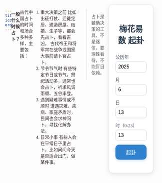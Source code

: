 ```yaml
---
title: 来一卦
icon: fas fa-gamepad
order: 7
---
```

#### 一般什么时候占卜？

古代中国占卜的时间和场合多种多样，主要包括：
1. 重大决策之前
比如出征打仗、迁徙定居、建造房屋、结婚、生子等，都会先占卜，看看吉凶。
古代帝王和将军常在战争或国家大事前请卜官占卜。
2. 节令节气时
有些特定节日或节气，祭祀活动多，通常也会占卜，祈求风调雨顺、五谷丰登。
3. 遇到疑难事情或不顺时
遭遇灾难、疾病、家庭矛盾时，民间也会求神问卜，寻找化解办法。
4. 日常小事
有些人会在平常日子里占卜，比如问问今天是否适合出门、做某件事。

> 占卜是辅助决策的工具，不是迷信，要理性看待，不能盲目依赖。

<html lang="zh-CN">
<head>
  <meta charset="UTF-8">
  <meta name="viewport" content="width=device-width, initial-scale=1.0">
  <title>梅花易数</title>
  <!-- 引入 solarlunar.js 用于公历⇆农历转换 -->
  <script src="/assets/js/dist/solarlunar.js"></script>
  <script src="/assets/js/dist/bagua.js"></script>
  <style>
    /* 重置 */
    *, *::before, *::after { box-sizing: border-box; margin: 0; padding: 0; }
    html, body { height: 100%; }
    body {
      font-family: "KaiTi", "STKaiti", "楷体", serif;
      /*background: linear-gradient(to bottom, #f0f4f8, #e2e8f0);*/
      color: #3b2f2f;
      padding: 1em;
      display: flex;
      justify-content: center;
      align-items: flex-start;
    }
    .container {
      max-width: 400px;
      width: 100%;
      background: #fff;
      padding: 1.5em;
      border-radius: 1em;
      box-shadow: 0 4px 16px rgba(0, 0, 0, 0.1);
      border: 1px solid #e0e4e8;
    }
    h1 {
      font-size: 1.6rem;
      text-align: center;
      margin-bottom: 1em;
      color: #2c3e50;
    }
    form {
      display: grid;
      grid-template-columns: repeat(auto-fill, minmax(100px, 1fr));
      gap: 0.75rem;
      margin-bottom: 1.5em;
    }
    label {
      display: flex;
      flex-direction: column;
      font-size: 0.9rem;
      color: #4a5568;
    }
    input {
      margin-top: 0.25em;
      padding: 0.5em;
      font-size: 1rem;
      border: 1px solid #cbd5e0;
      border-radius: 0.5em;
      transition: border-color 0.2s;
    }
    input:focus {
      border-color: #3182ce;
      outline: none;
    }
    button {
      grid-column: 1 / -1;
      padding: 0.75em;
      font-size: 1rem;
      background: #3182ce;
      color: #fff;
      border: none;
      border-radius: 0.75em;
      cursor: pointer;
      box-shadow: 0 2px 8px rgba(49, 130, 206, 0.3);
      transition: background 0.2s, transform 0.1s;
    }
    button:hover {
      background: #2b6cb0;
      transform: translateY(-1px);
    }
    #result {
      display: none;
      opacity: 0;
      transition: opacity 0.5s ease;
    }
    #result.show {
      display: block;
      opacity: 1;
    }
    .hexagram-block {
      background: #fafafa;
      padding: 1em;
      border-radius: 0.75em;
      margin-bottom: 1em;
      border: 1px solid #e2e8f0;
      font-size: 0.9rem;
      line-height: 1.4;
      cursor: pointer;
    }
    .hexagram-block.collapsed > :not(.section-title) {
      display: none;
    }
    .section-title {
      font-size: 1.2rem;
      text-align: center;
      margin-bottom: 0.75em;
      color: #2c3e50;
    }
    .hexagram-title {
      font-weight: bold;
      margin-bottom: 0.5em;
      font-size: 1.1rem;
      color: #2d3748;
    }
    .hexagram-text, .hexagram-info, .hexagram-comment {
      margin-bottom: 0.5em;
      color: #4a5568;
    }
    .hexagram-symbols {
      font-family: monospace;
      white-space: pre;
      text-align: center;
      margin-bottom: 0.75em;
      color: #2d3748;
    }
    .yao-list {
      list-style: none;
      padding-left: 0;
      margin-bottom: 0.5em;
    }
    .yao-list li {
      margin-bottom: 0.4em;
      padding-left: 0.5em;
      position: relative;
    }
    .yao-list li::before {
      content: '•';
      position: absolute;
      left: 0;
      color: #3182ce;
    }
    .info-row {
      margin-bottom: 0.5em;
      color: #4a5568;
    }
    .info-label {
      font-weight: bold;
      color: #2d3748;
    }
    @keyframes fadeInUp {
      from { opacity: 0; transform: translateY(10px); }
      to { opacity: 1; transform: translateY(0); }
    }
    .animate {
      animation: fadeInUp 0.5s ease-out;
    }
  </style>
</head>
<body>
  <div class="container">
    <h1>梅花易数 起卦</h1>
    <form id="form">
      <label>公历年<input type="number" id="year" value="2025" required></label>
      <label>月<input type="number" id="month" min="1" max="12" value="6" required></label>
      <label>日<input type="number" id="day" min="1" max="31" value="13" required></label>
      <label>时（0-23）<input type="number" id="hour" min="0" max="23" value="13" required></label>
      <button type="submit">起卦</button>
    </form>
    <div id="result">
      <!-- 用户信息 -->
      <div id="inputInfo" class="hexagram-block animate">
        <div class="section-title">输入及转换</div>
        <div class="info-row"><span class="info-label">公历：</span><span id="inputSolar"></span></div>
        <div class="info-row"><span class="info-label">农历：</span><span id="inputLunar"></span></div>
        <div class="info-row"><span class="info-label">年地支：</span><span id="infoYearBranch"></span></div>
        <div class="info-row"><span class="info-label">时地支：</span><span id="infoHourBranch"></span></div>
        <!-- 计算方法 -->
        <div id="calcInfo">
          <div class="section-title">计算方法</div>
          <div class="info-row" id="mainCalc"></div>
          <div class="info-row" id="changeCalc"></div>
          <!-- 变卦方法说明 -->
          <div id="method">
            <div class="section-title">变卦方法</div>
            <div id="methodText" class="hexagram-text"></div>
          </div>
        </div>
      </div>
      <!-- 主卦 -->
      <div id="hexagramMain" class="hexagram-block animate">
        <div class="section-title">主卦信息</div>
        <div id="mainTitle" class="hexagram-title"></div>
        <div class="info-row"><span class="info-label">上卦：</span><span id="upperInfo"></span></div>
        <div class="info-row"><span class="info-label">下卦：</span><span id="lowerInfo"></span></div>
        <div id="mainText" class="hexagram-text"></div>
        <div id="mainComment" class="hexagram-comment"></div>
        <div id="mainSymbols" class="hexagram-symbols"></div>
        <ul id="mainYaoList" class="yao-list"></ul>
           <!-- 变卦 -->
        <div id="hexagramChanged">
          <div class="section-title">变卦信息</div>
          <div id="changedTitle" class="hexagram-title"></div>
          <div id="changedIcon" class="hexagram-symbols"></div>
          <div id="changedText" class="hexagram-text"></div>
          <div id="changedComment" class="hexagram-comment"></div>
          <ul id="changedYaoList" class="yao-list"></ul>
        </div>
        <!-- 综合解读 -->
        <div id="interpretation">
          <div class="section-title">综合解读</div>
          <div id="interpretText" class="hexagram-text"></div>
        </div>
      </div>
      <!-- 说明与免责声明 -->
      <div id="notes" class="hexagram-block animate">
        <div class="section-title">说明</div>
        <ul class="hexagram-text">
          <li>上卦代表外部环境，下卦代表内部状态。</li>
          <li>主卦由上卦和下卦组合形成，代表当前整体局势。</li>
          <li>动爻是变动的关键爻，提示关注的焦点。</li>
          <li>变卦是动爻变化后形成的新卦，显示未来趋势。</li>
        </ul>
        <p class="hexagram-text">请结合具体情境和易经经典继续研判，并不保证其提供的任何预测或建议的真实性和准确性。</p>
      </div>
    </div>
  </div>
  <script>
  // 页面加载后调用一次
    window.onload = function () {
      setDefaultTime();
    };
    (function(){
      'use strict';
      const xianTian={1:{name:"乾",sym:"☰"},2:{name:"坤",sym:"☱"},3:{name:"震",sym:"☳"},4:{name:"巽",sym:"☴"},5:{name:"坎",sym:"☵"},6:{name:"离",sym:"☲"},7:{name:"艮",sym:"☶"},8:{name:"兑",sym:"☷"}};
      const dizhiMap={子:1,丑:2,寅:3,卯:4,辰:5,巳:6,午:7,未:8,申:9,酉:10,戌:11,亥:12};
      function hourToDizhi(h){const arr=["子","丑","寅","卯","辰","巳","午","未","申","酉","戌","亥"];return dizhiMap[arr[Math.floor(((h+1)%24)/2)]];}
      function mod(n,m){const r=n%m;return r===0?m:r;}

       // 模块点击切换
      function setupToggle(id){
        const el = document.getElementById(id);
        el.addEventListener('click', ()=> el.classList.toggle('collapsed'));
      }
      ['inputInfo','calcInfo','method','notes','hexagramMain','hexagramChanged','interpretation'].forEach(setupToggle);
      document.getElementById('form').addEventListener('submit',function(e){
        e.preventDefault();
        // 获取并显示输入信息
        const y=+year.value,m=+month.value,d=+day.value,h=+hour.value;
        document.getElementById('inputSolar').textContent = `${y}年${m}月${d}日 ${h}时`;
        if(m<1||m>12||d<1||d>31||h<0||h>23){alert('请输入有效的年月日时');return;}
        // 农历转换
        const lunar=solarlunar.solar2lunar(y,m,d);
        document.getElementById('inputLunar').textContent = `${lunar.lYear}年${lunar.lMonth}月${lunar.lDay}日`;
        const yearBranch=lunar.gzYear.slice(-1);
        const yi=dizhiMap[yearBranch];
        const hi=hourToDizhi(h);
        document.getElementById('infoYearBranch').textContent = `${lunar.gzYear}`;
        document.getElementById('infoHourBranch').textContent = `${hi}`;
        const li=lunar.lMonth, di=lunar.lDay;
        const up=mod(yi+li+di,8), lo=mod(yi+li+di+hi,8), yIdx=mod(yi+li+di+hi,6);
        document.getElementById('mainCalc').textContent = `主卦计算：上卦 = (${yi} + ${li} + ${di}) mod8 = ${up}；下卦 = (${yi} + ${li} + ${di} + ${hi}) mod8 = ${lo}；序号 = ${(up-1)*8+lo}`;
        document.getElementById('changeCalc').textContent = `变卦计算：动爻 = (${yi} + ${li} + ${di} + ${hi}) mod6 = ${yIdx}`;
        // 填充上卦下卦信息
        document.getElementById('upperInfo').textContent = `${xianTian[up].name} ${xianTian[up].sym} `;
        document.getElementById('lowerInfo').textContent = `${xianTian[lo].name} ${xianTian[lo].sym} `;
        // 主卦与变卦
        const mainNum=(up-1)*8+lo, mainHex=hexagrams64[mainNum];
        const changedNum=getChangedHexagram(mainNum,yIdx), changedHex=hexagrams64[changedNum];
        const originLine=hexagramsStructure[mainNum][yIdx-1];
        const bitDesc=originLine? '阳爻变阴爻':'阴爻变阳爻';
        document.getElementById('methodText').textContent = `将主卦第${yIdx}爻（${bitDesc}），得到变卦：${changedHex.name}`;
        document.getElementById('mainTitle').textContent = `主卦：${mainHex.name}`;
        document.getElementById('mainText').textContent = mainHex.text;
        document.getElementById('mainComment').textContent = mainHex.comment||'';
        document.getElementById('mainSymbols').textContent = xianTian[up].sym.repeat(3) + ' ' + xianTian[lo].sym.repeat(3);
        const mainList=document.getElementById('mainYaoList'); mainList.innerHTML='';
        hexagramsStructure[mainNum].forEach((bit,i)=>{ const liEl=document.createElement('li'); const idx=i+1; liEl.textContent=`第${idx}爻：${(yaoTexts[mainNum]||{})[idx]||''}`; if(idx===yIdx) liEl.style.fontWeight='bold'; mainList.appendChild(liEl); });
        document.getElementById('changedTitle').textContent = `变卦：${changedHex.name}`;
        document.getElementById('changedIcon').textContent = hexagramsStructure[changedNum].map(b=>b?'━━━':'━ ━').join('\n');
        document.getElementById('changedText').textContent = changedHex.text;
        document.getElementById('changedComment').textContent = changedHex.comment||'';
        const changedList=document.getElementById('changedYaoList'); changedList.innerHTML='';
        hexagramsStructure[changedNum].forEach((bit,i)=>{ const liEl=document.createElement('li'); const idx=i+1; liEl.textContent=`第${idx}爻：${(yaoTexts[changedNum]||{})[idx]||''}`; changedList.appendChild(liEl); });
        document.getElementById('interpretText').textContent = `综合解读：主卦${mainHex.comment||mainHex.text}；动爻第${yIdx}爻提示${(yaoTexts[mainNum]||{})[yIdx]||''}；变卦${changedHex.name}意义${changedHex.comment||changedHex.text}`;
        document.getElementById('result').style.display='block';
        document.querySelectorAll('.animate').forEach(el=>{ el.classList.remove('animate'); void el.offsetWidth; el.classList.add('animate'); });
        // 延迟展示 result
        setTimeout(()=>{
          document.getElementById('result').classList.add('show');
          // 默认折叠非关键模块
          //['inputInfo','calcInfo','method','notes'].forEach(id=> document.getElementById(id).classList.add('collapsed'));
           ['inputInfo','notes'].forEach(id=> document.getElementById(id).classList.add('collapsed'));
        },1000);
      });
    })();
  </script>
</body>
</html>
